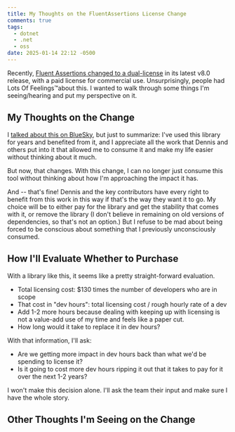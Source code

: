 ```yaml
---
title: My Thoughts on the FluentAssertions License Change
comments: true
tags:
  - dotnet
  - .net
  - oss
date: 2025-01-14 22:12 -0500
---
```

Recently, [Fluent Assertions changed to a dual-license](https://github.com/fluentassertions/fluentassertions/pull/2943) in its latest v8.0 release, with a paid license for commercial use. Unsurprisingly, people had Lots Of Feelings™️about this. I wanted to walk through some things I'm seeing/hearing and put my perspective on it.

## My Thoughts on the Change

I [talked about this on BlueSky](https://bsky.app/profile/did:plc:ozet7mfwewusddc5nvv2k23p/post/3lfqnk77g2s23), but just to summarize: I've used this library for years and benefited from it, and I appreciate all the work that Dennis and others put into it that allowed me to consume it and make my life easier without thinking about it much.

But now, that changes. With this change, I can no longer just consume this tool without thinking about how I'm approaching the impact it has.

And -- that's fine! Dennis and the key contributors have every right to benefit from this work in this way if that's the way they want it to go. My choice will be to either pay for the library and get the stability that comes with it, or remove the library (I don't believe in remaining on old versions of dependencies, so that's not an option.) But I refuse to be mad about being forced to be conscious about something that I previously unconsciously consumed.

## How I'll Evaluate Whether to Purchase

With a library like this, it seems like a pretty straight-forward evaluation.

* Total licensing cost: $130 times the number of developers who are in scope
* That cost in "dev hours": total licensing cost / rough hourly rate of a dev
* Add 1-2 more hours because dealing with keeping up with licensing is not a value-add use of my time and feels like a paper cut.
* How long would it take to replace it in dev hours?

With that information, I'll ask:

* Are we getting more impact in dev hours back than what we'd be spending to license it?
* Is it going to cost more dev hours ripping it out that it takes to pay for it over the next 1-2 years?

I won't make this decision alone. I'll ask the team their input and make sure I have the whole story.

## Other Thoughts I'm Seeing on the Change
